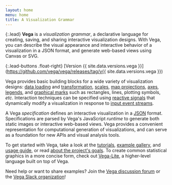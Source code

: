 ```yaml
---
layout: home
menu: home
title: A Visualization Grammar
---
```


{:.lead}
**Vega** is a _visualization grammar_, a declarative language for creating, saving, and sharing interactive visualization designs. With Vega, you can describe the visual appearance and interactive behavior of a visualization in a JSON format, and generate web-based views using Canvas or SVG.

{:.lead-buttons .float-right}
[Version {{ site.data.versions.vega }}](https://github.com/vega/vega/releases/tag/v{{ site.data.versions.vega }})

Vega provides basic building blocks for a wide variety of visualization designs: [data loading](docs/data) and [transformation](docs/transforms), [scales](docs/scales), [map projections](docs/projections), [axes](docs/axes), [legends](docs/legends), and [graphical marks](docs/marks) such as rectangles, lines, plotting symbols, _etc_. Interaction techniques can be specified using [reactive signals](docs/signals) that dynamically modify a visualization in response to [input event streams](docs/event-streams).

A Vega _specification_ defines an interactive visualization in a [JSON](http://en.wikipedia.org/wiki/JSON) format. Specifications are parsed by Vega's JavaScript _runtime_ to generate both static images or interactive web-based views. Vega provides a convenient representation for computational generation of visualizations, and can serve as a foundation for new APIs and visual analysis tools.

To get started with Vega, take a look at the [tutorials](tutorials), [example gallery](examples), and [usage guide](usage), or read [about the project's goals](about). To create common statistical graphics in a more concise form, check out [Vega-Lite](https://vega.github.io/vega-lite), a higher-level language built on top of Vega.

Need help or want to share examples? Join the [Vega discussion forum](https://groups.google.com/forum/#!forum/vega-js) or the [Vega Slack organization](http://bit.ly/vega-slack)!
